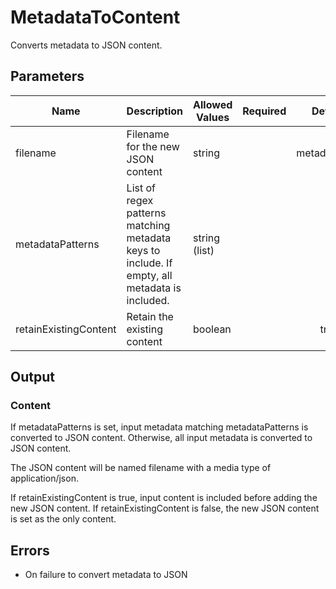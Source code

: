 # MetadataToContent
Converts metadata to JSON content.

## Parameters
| Name                  | Description                                                                                   | Allowed Values | Required | Default       |
|-----------------------|-----------------------------------------------------------------------------------------------|----------------|:--------:|:-------------:|
| filename              | Filename for the new JSON content                                                             | string         |          | metadata.json |
| metadataPatterns      | List of regex patterns matching metadata keys to include. If empty, all metadata is included. | string (list)  |          |               |
| retainExistingContent | Retain the existing content                                                                   | boolean        |          | true          |

## Output
### Content
If metadataPatterns is set, input metadata matching metadataPatterns is converted to
JSON content. Otherwise, all input metadata is converted to JSON content.

The JSON content will be named filename with a media type of application/json.

If retainExistingContent is true, input content is included before adding the new JSON
content. If retainExistingContent is false, the new JSON content is set as the only
content.

## Errors
* On failure to convert metadata to JSON

